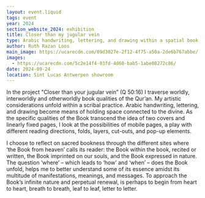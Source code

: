 ```yaml
---
layout: event.liquid
tags: event
year: 2024
section_website_2024: exhibition
title: Closer than my jugular vein
type: Arabic handwriting, lettering, and drawing within a spatial book practice
author: Ruth Razan Loos
main_image: https://ucarecdn.com/09d3027e-2f12-4f75-a50a-2de6b767abbe/
images:
  - https://ucarecdn.com/5c2e14f4-03fd-4d60-bab5-1abe08272c86/
date: 2024-09-24
location: Sint Lucas Antwerpen showroom
---
```

In the project "Closer than your jugular vein” (Q 50:16) I traverse worldly, interworldly and otherworldly book qualities of the Qur’an. My artistic considerations unfold within a scribal practice. Arabic handwriting, lettering, and drawing become means of holding space connected to the divine. As the specific qualities of the Book transcend the idea of two covers and linearly fixed pages, I look at the possibilities of mobile pages, a play with different reading directions, folds, layers, cut-outs, and pop-up elements. 

I choose to reflect on sacred bookness through the different sites where ‘the Book from heaven’ calls its reader: the Book within the book, recited or written, the Book imprinted on our souls, and the Book expressed in nature. The question ‘where’ – which leads to ‘how’ and ‘when’ – does the Book unfold, helps me to better understand some of its essence amidst its multitude of manifestations, meanings, and messages. To approach the Book’s infinite nature and perpetual renewal, is perhaps to begin from heart to heart, breath to breath, leaf to leaf, letter to letter.
